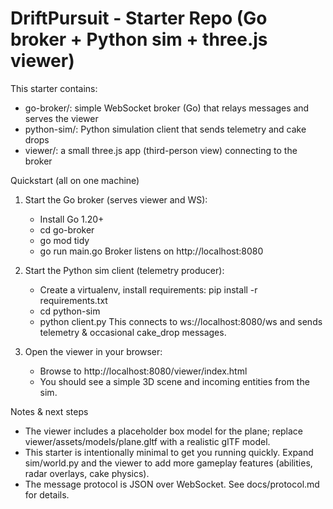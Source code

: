 DriftPursuit - Starter Repo (Go broker + Python sim + three.js viewer)
====================================================================

This starter contains:
- go-broker/: simple WebSocket broker (Go) that relays messages and serves the viewer
- python-sim/: Python simulation client that sends telemetry and cake drops
- viewer/: a small three.js app (third-person view) connecting to the broker

Quickstart (all on one machine)
1. Start the Go broker (serves viewer and WS):
   - Install Go 1.20+
   - cd go-broker
   - go mod tidy
   - go run main.go
   Broker listens on http://localhost:8080

2. Start the Python sim client (telemetry producer):
   - Create a virtualenv, install requirements: pip install -r requirements.txt
   - cd python-sim
   - python client.py
   This connects to ws://localhost:8080/ws and sends telemetry & occasional cake_drop messages.

3. Open the viewer in your browser:
   - Browse to http://localhost:8080/viewer/index.html
   - You should see a simple 3D scene and incoming entities from the sim.

Notes & next steps
- The viewer includes a placeholder box model for the plane; replace viewer/assets/models/plane.gltf with a realistic glTF model.
- This starter is intentionally minimal to get you running quickly. Expand sim/world.py and the viewer to add more gameplay features (abilities, radar overlays, cake physics).
- The message protocol is JSON over WebSocket. See docs/protocol.md for details.
